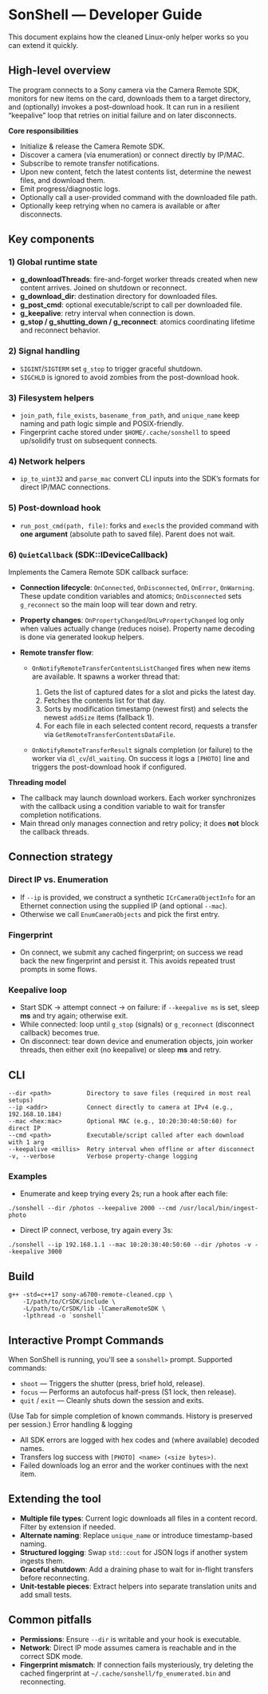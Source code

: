 # SonShell — Developer Guide

This document explains how the cleaned Linux-only helper works so you can extend it quickly.

## High-level overview

The program connects to a Sony camera via the Camera Remote SDK, monitors for new items on the card, downloads them to a target directory, and (optionally) invokes a post-download hook. It can run in a resilient “keepalive” loop that retries on initial failure and on later disconnects.

**Core responsibilities**

* Initialize & release the Camera Remote SDK.
* Discover a camera (via enumeration) or connect directly by IP/MAC.
* Subscribe to remote transfer notifications.
* Upon new content, fetch the latest contents list, determine the newest files, and download them.
* Emit progress/diagnostic logs.
* Optionally call a user-provided command with the downloaded file path.
* Optionally keep retrying when no camera is available or after disconnects.

## Key components

### 1) Global runtime state

* **g\_downloadThreads**: fire-and-forget worker threads created when new content arrives. Joined on shutdown or reconnect.
* **g\_download\_dir**: destination directory for downloaded files.
* **g\_post\_cmd**: optional executable/script to call per downloaded file.
* **g\_keepalive**: retry interval when connection is down.
* **g\_stop / g\_shutting\_down / g\_reconnect**: atomics coordinating lifetime and reconnect behavior.

### 2) Signal handling

* `SIGINT`/`SIGTERM` set `g_stop` to trigger graceful shutdown.
* `SIGCHLD` is ignored to avoid zombies from the post-download hook.

### 3) Filesystem helpers

* `join_path`, `file_exists`, `basename_from_path`, and `unique_name` keep naming and path logic simple and POSIX-friendly.
* Fingerprint cache stored under `$HOME/.cache/sonshell` to speed up/solidify trust on subsequent connects.

### 4) Network helpers

* `ip_to_uint32` and `parse_mac` convert CLI inputs into the SDK’s formats for direct IP/MAC connections.

### 5) Post-download hook

* `run_post_cmd(path, file)`: forks and `execl`s the provided command with **one argument** (absolute path to saved file). Parent does not wait.

### 6) `QuietCallback` (SDK::IDeviceCallback)

Implements the Camera Remote SDK callback surface:

* **Connection lifecycle**: `OnConnected`, `OnDisconnected`, `OnError`, `OnWarning`. These update condition variables and atomics; `OnDisconnected` sets `g_reconnect` so the main loop will tear down and retry.
* **Property changes**: `OnPropertyChanged`/`OnLvPropertyChanged` log only when values actually change (reduces noise). Property name decoding is done via generated lookup helpers.
* **Remote transfer flow**:

  * `OnNotifyRemoteTransferContentsListChanged` fires when new items are available. It spawns a worker thread that:

    1. Gets the list of captured dates for a slot and picks the latest day.
    2. Fetches the contents list for that day.
    3. Sorts by modification timestamp (newest first) and selects the newest `addSize` items (fallback 1).
    4. For each file in each selected content record, requests a transfer via `GetRemoteTransferContentsDataFile`.
  * `OnNotifyRemoteTransferResult` signals completion (or failure) to the worker via `dl_cv`/`dl_waiting`. On success it logs a `[PHOTO]` line and triggers the post-download hook if configured.

**Threading model**

* The callback may launch download workers. Each worker synchronizes with the callback using a condition variable to wait for transfer completion notifications.
* Main thread only manages connection and retry policy; it does **not** block the callback threads.

## Connection strategy

### Direct IP vs. Enumeration

* If `--ip` is provided, we construct a synthetic `ICrCameraObjectInfo` for an Ethernet connection using the supplied IP (and optional `--mac`).
* Otherwise we call `EnumCameraObjects` and pick the first entry.

### Fingerprint

* On connect, we submit any cached fingerprint; on success we read back the new fingerprint and persist it. This avoids repeated trust prompts in some flows.

### Keepalive loop

* Start SDK → attempt connect → on failure: if `--keepalive ms` is set, sleep **ms** and try again; otherwise exit.
* While connected: loop until `g_stop` (signals) or `g_reconnect` (disconnect callback) becomes true.
* On disconnect: tear down device and enumeration objects, join worker threads, then either exit (no keepalive) or sleep **ms** and retry.

## CLI

```
--dir <path>          Directory to save files (required in most real setups)
--ip <addr>           Connect directly to camera at IPv4 (e.g., 192.168.10.184)
--mac <hex:mac>       Optional MAC (e.g., 10:20:30:40:50:60) for direct IP
--cmd <path>          Executable/script called after each download with 1 arg
--keepalive <millis>  Retry interval when offline or after disconnect
-v, --verbose         Verbose property-change logging
```

### Examples

* Enumerate and keep trying every 2s; run a hook after each file:

```
./sonshell --dir /photos --keepalive 2000 --cmd /usr/local/bin/ingest-photo
```

* Direct IP connect, verbose, try again every 3s:

```
./sonshell --ip 192.168.1.1 --mac 10:20:30:40:50:60 --dir /photos -v --keepalive 3000
```

## Build

```
g++ -std=c++17 sony-a6700-remote-cleaned.cpp \
    -I/path/to/CrSDK/include \
    -L/path/to/CrSDK/lib -lCameraRemoteSDK \
    -lpthread -o `sonshell`
```

## 

## Interactive Prompt Commands

When SonShell is running, you'll see a `sonshell>` prompt. Supported commands:

- `shoot` — Triggers the shutter (press, brief hold, release).
- `focus` — Performs an autofocus half-press (S1 lock, then release).
- `quit` / `exit` — Cleanly shuts down the session and exits.

(Use Tab for simple completion of known commands. History is preserved per session.)
Error handling & logging

* All SDK errors are logged with hex codes and (where available) decoded names.
* Transfers log success with `[PHOTO] <name> (<size bytes>)`.
* Failed downloads log an error and the worker continues with the next item.

## Extending the tool

* **Multiple file types**: Current logic downloads all files in a content record. Filter by extension if needed.
* **Alternate naming**: Replace `unique_name` or introduce timestamp-based naming.
* **Structured logging**: Swap `std::cout` for JSON logs if another system ingests them.
* **Graceful shutdown**: Add a draining phase to wait for in-flight transfers before reconnecting.
* **Unit-testable pieces**: Extract helpers into separate translation units and add small tests.

## Common pitfalls

* **Permissions**: Ensure `--dir` is writable and your hook is executable.
* **Network**: Direct IP mode assumes camera is reachable and in the correct SDK mode.
* **Fingerprint mismatch**: If connection fails mysteriously, try deleting the cached fingerprint at `~/.cache/sonshell/fp_enumerated.bin` and reconnecting.

